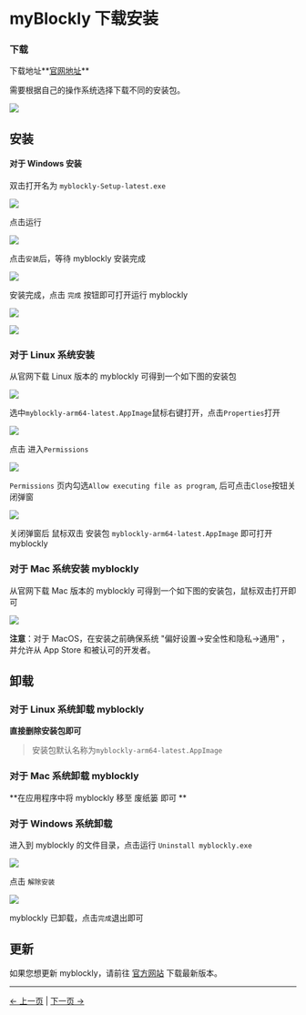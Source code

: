 # myBlockly 下载安装

### 下载

下载地址**[官网地址](https://www.elephantrobotics.com/download/)**

需要根据自己的操作系统选择下载不同的安装包。

![](img\download.png)

## 安装

#### 对于 Windows 安装

双击打开名为 `myblockly-Setup-latest.exe`

![](img\install_1.png)

点击运行

![](img\install_2.png)

点击`安装`后，等待 myblockly 安装完成

![](img\install_3.png)

安装完成，点击 `完成` 按钮即可打开运行 myblockly

![](img\install_4.png)

![](img\install_5.png)

### 对于 Linux 系统安装

从官网下载 Linux 版本的 myblockly 可得到一个如下图的安装包

![](C:\Users\Administrator\Desktop\320_pi_blockly\zh\img\appimage.png)

选中`myblockly-arm64-latest.AppImage`鼠标右键打开，点击`Properties`打开

<img src="C:\Users\Administrator\Desktop\320_pi_blockly\zh\img\appimage1.png"  />

点击 进入`Permissions`

<img src="C:\Users\Administrator\Desktop\320_pi_blockly\zh\img\appimage2.png"  />

`Permissions` 页内勾选`Allow executing file as program`, 后可点击`Close`按钮关闭弹窗

<img src="C:\Users\Administrator\Desktop\320_pi_blockly\zh\img\appimage3.png"  />

关闭弹窗后 鼠标双击 安装包 `myblockly-arm64-latest.AppImage` 即可打开 myblockly

### 对于 Mac 系统安装 myblockly

从官网下载 Mac 版本的 myblockly 可得到一个如下图的安装包，鼠标双击打开即可

![](C:\Users\Administrator\Desktop\320_pi_blockly\zh\img\mac.png)

**注意**：对于 MacOS，在安装之前确保系统 "偏好设置->安全性和隐私->通用" ，并允许从 App Store 和被认可的开发者。

## 卸载

### 对于 Linux 系统卸载 myblockly

**直接删除安装包即可**

> 安装包默认名称为`myblockly-arm64-latest.AppImage`

### 对于 Mac 系统卸载 myblockly

**在应用程序中将 myblockly 移至 废纸篓 即可 **

### 对于 Windows 系统卸载

进入到 myblockly 的文件目录，点击运行 `Uninstall myblockly.exe`

![](img\uninstall_1.png)

点击 `解除安装`

![](img\uninstall_2.png)

myblockly 已卸载，点击`完成`退出即可

## 更新

如果您想更新 myblockly，请前往 [官方网站](https://www.elephantrobotics.com/downloads/) 下载最新版本。

---

[← 上一页](1-myBlocklyFirstUse.md) | [下一页 →](3-interface_description.md)
